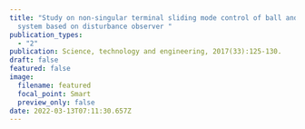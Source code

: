 ```yaml
---
title: "Study on non-singular terminal sliding mode control of ball and plate
  system based on disturbance observer "
publication_types:
  - "2"
publication: Science, technology and engineering, 2017(33):125-130.
draft: false
featured: false
image:
  filename: featured
  focal_point: Smart
  preview_only: false
date: 2022-03-13T07:11:30.657Z
---
```

